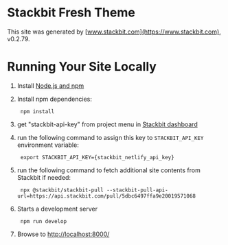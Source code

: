 # Stackbit Fresh Theme

This site was generated by [www.stackbit.com](https://www.stackbit.com), v0.2.79.

# Running Your Site Locally

1. Install [Node.js and npm](https://nodejs.org/en/)

1. Install npm dependencies:

        npm install

1. get "stackbit-api-key" from project menu in [Stackbit dashboard](https://app.stackbit.com/dashboard)

1. run the following command to assign this key to `STACKBIT_API_KEY` environment variable:

        export STACKBIT_API_KEY={stackbit_netlify_api_key}

1. run the following command to fetch additional site contents from Stackbit if needed:

        npx @stackbit/stackbit-pull --stackbit-pull-api-url=https://api.stackbit.com/pull/5dbc6497ffa9e20019571068

1. Starts a development server

        npm run develop

1. Browse to [http://localhost:8000/](http://localhost:8000/)

